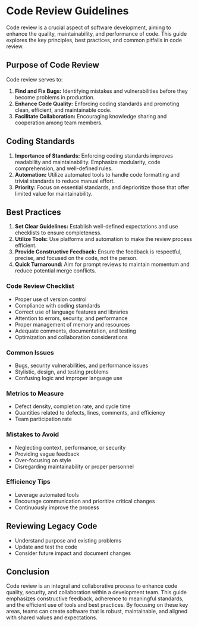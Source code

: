 # Code Review Guidelines

Code review is a crucial aspect of software development, aiming to enhance the quality,
maintainability, and performance of code. This guide explores the key principles, best practices,
and common pitfalls in code review.

## Purpose of Code Review

Code review serves to:

1. **Find and Fix Bugs:** Identifying mistakes and vulnerabilities before they become problems in
   production.
2. **Enhance Code Quality:** Enforcing coding standards and promoting clean, efficient, and
   maintainable code.
3. **Facilitate Collaboration:** Encouraging knowledge sharing and cooperation among team members.

## Coding Standards

1. **Importance of Standards:** Enforcing coding standards improves readability and maintainability.
   Emphasize modularity, code comprehension, and well-defined rules.
2. **Automation:** Utilize automated tools to handle code formatting and trivial standards to reduce
   manual effort.
3. **Priority:** Focus on essential standards, and deprioritize those that offer limited value for
   maintainability.

## Best Practices

1. **Set Clear Guidelines:** Establish well-defined expectations and use checklists to ensure
   completeness.
2. **Utilize Tools:** Use platforms and automation to make the review process efficient.
3. **Provide Constructive Feedback:** Ensure the feedback is respectful, precise, and focused on the
   code, not the person.
4. **Quick Turnaround:** Aim for prompt reviews to maintain momentum and reduce potential merge
   conflicts.

### Code Review Checklist

-   Proper use of version control
-   Compliance with coding standards
-   Correct use of language features and libraries
-   Attention to errors, security, and performance
-   Proper management of memory and resources
-   Adequate comments, documentation, and testing
-   Optimization and collaboration considerations

### Common Issues

-   Bugs, security vulnerabilities, and performance issues
-   Stylistic, design, and testing problems
-   Confusing logic and improper language use

### Metrics to Measure

-   Defect density, completion rate, and cycle time
-   Quantities related to defects, lines, comments, and efficiency
-   Team participation rate

### Mistakes to Avoid

-   Neglecting context, performance, or security
-   Providing vague feedback
-   Over-focusing on style
-   Disregarding maintainability or proper personnel

### Efficiency Tips

-   Leverage automated tools
-   Encourage communication and prioritize critical changes
-   Continuously improve the process

## Reviewing Legacy Code

-   Understand purpose and existing problems
-   Update and test the code
-   Consider future impact and document changes

## Conclusion

Code review is an integral and collaborative process to enhance code quality, security, and
collaboration within a development team. This guide emphasizes constructive feedback, adherence to
meaningful standards, and the efficient use of tools and best practices. By focusing on these key
areas, teams can create software that is robust, maintainable, and aligned with shared values and
expectations.

<!-- DSG/ChatGPT 8/8/2023 -->
